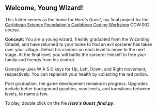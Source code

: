 ## Welcome, Young Wizard!

This folder serves as the home for *Hero's Quest*, my final project for the [Caribbean Science Foundation's Caribbean Coding Workshop](caribbeanscience.org/coding-workshop/) CCW:002 course.  

**Concept:** 
You are a young wizard, freshly graduated from the Wizarding Citadel, and have returned to your home to find an evil sorcerer has taken over your village.  Defeat his minions on each level to move to the next stage.  At the final level, you will battle the sorcerer himself to free your family and friends from his control.

Gameplay uses W A S D keys for Up, Left, Down, and Right movement, respectively.  You can replenish your health by collecting the red potion.

Post graduation, the game development remains in progress.  Upgrades include better background graphics, new levels, and transitions between levels, to name a few.

To play, double click on the file  ***Hero's Quest_final.py***. 

